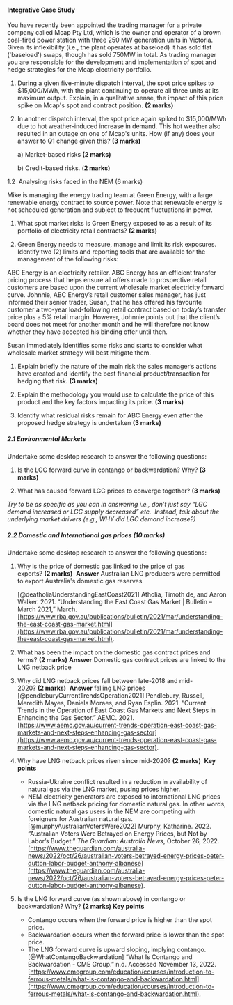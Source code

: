 #### Integrative Case Study
You have recently been appointed the trading manager for a private company called Mcap Pty Ltd, which is the owner and operator of a brown coal-fired power station with three 250 MW generation units in Victoria. Given its inflexibility (i.e., the plant operates at baseload) it has sold flat ('baseload') swaps, though has sold 750MW in total. As trading manager you are responsible for the development and implementation of spot and hedge strategies for the Mcap electricity portfolio.  

1.  During a given five-minute dispatch interval, the spot price spikes to $15,000/MWh, with the plant continuing to operate all three units at its maximum output. Explain, in a qualitative sense, the impact of this price spike on Mcap's spot and contract position. **(2 marks)**  
    

2.  In another dispatch interval, the spot price again spiked to $15,000/MWh due to hot weather-induced increase in demand. This hot weather also resulted in an outage on one of Mcap's units. How (if any) does your answer to Q1 change given this? **(3 marks)**  
	
	a) Market-based risks **(2 marks)**
	
	b) Credit-based risks. (**2 marks)**

1.2  Analysing risks faced in the NEM (6 marks)    

Mike is managing the energy trading team at Green Energy, with a large renewable energy contract to source power. Note that renewable energy is not scheduled generation and subject to frequent fluctuations in power. 

1.  What spot market risks is Green Energy exposed to as a result of its portfolio of electricity retail contracts? **(2 marks)** 
    
2.  Green Energy needs to measure, manage and limit its risk exposures. Identify two (2) limits and reporting tools that are available for the management of the following risks:

ABC Energy is an electricity retailer. ABC Energy has an efficient transfer pricing process that helps ensure all offers made to prospective retail customers are based upon the current wholesale market electricity forward curve. Johnnie, ABC Energy’s retail customer sales manager, has just informed their senior trader, Susan, that he has offered his favourite customer a two-year load-following retail contract based on today’s transfer price plus a 5% retail margin. However, Johnnie points out that the client’s board does not meet for another month and he will therefore not know whether they have accepted his binding offer until then.  

Susan immediately identifies some risks and starts to consider what wholesale market strategy will best mitigate them. 

1.  Explain briefly the nature of the main risk the sales manager’s actions have created and identify the best financial product/transaction for hedging that risk. **(3 marks)**  
    
2.  Explain the methodology you would use to calculate the price of this product and the key factors impacting its price. **(3 marks)**  
    
3.  Identify what residual risks remain for ABC Energy even after the proposed hedge strategy is undertaken **(3 marks)**

##### 2.1 Environmental Markets
Undertake some desktop research to answer the following questions: 

1. Is the LGC forward curve in contango or backwardation? Why? **(3 marks)**

2. What has caused forward LGC prices to converge together? **(3 marks)**

_Try to be as specific as you can in answering i.e., don’t just say “LGC demand increased or LGC supply decreased” etc.  Instead, talk about the underlying market drivers (e.g., WHY did LGC demand increase?)_   

##### 2.2 Domestic and International gas prices (10 marks)
Undertake some desktop research to answer the following questions:  

1.  Why is the price of domestic gas linked to the price of gas exports? **(2 marks)** 
    **Answer** 
    Australian LNG producers were permitted to export Australia's domestic gas reserves 
    
	[@deatholiaUnderstandingEastCoast2021]
	Atholia, Timoth de, and Aaron Walker. 2021. “Understanding the East Coast Gas Market | Bulletin – March 2021,” March. [https://www.rba.gov.au/publications/bulletin/2021/mar/understanding-the-east-coast-gas-market.html](https://www.rba.gov.au/publications/bulletin/2021/mar/understanding-the-east-coast-gas-market.html).
	
2. What has been the impact on the domestic gas contract prices and terms? **(2 marks)**
    **Answer** 
    Domestic gas contract prices are linked to the LNG netback price 
    
3.  Why did LNG netback prices fall between late-2018 and mid-2020? **(2 marks)** 
    **Answer** falling LNG prices
    [@pendleburyCurrentTrendsOperation2021]
    Pendlebury, Russell, Meredith Mayes, Daniela Moraes, and Ryan Esplin. 2021. “Current Trends in the Operation of East Coast Gas Markets and Next Steps in Enhancing the Gas Sector.” AEMC. 2021. [https://www.aemc.gov.au/current-trends-operation-east-coast-gas-markets-and-next-steps-enhancing-gas-sector](https://www.aemc.gov.au/current-trends-operation-east-coast-gas-markets-and-next-steps-enhancing-gas-sector).
    
4.  Why have LNG netback prices risen since mid-2020? **(2 marks)** 
	**Key points**
	- Russia-Ukraine conflict resulted in a reduction in availability of natural gas via the LNG market, pusing prices higher.
	- NEM electricity generators are exposed to international LNG prices via the LNG netback pricing for domestic natural gas. In other words, domestic natural gas users in the NEM are competing with foreigners for Australian natural gas.
	[@murphyAustralianVotersWere2022]
	Murphy, Katharine. 2022. “Australian Voters Were Betrayed on Energy Prices, but Not by Labor’s Budget.” _The Guardian: Australia News_, October 26, 2022. [https://www.theguardian.com/australia-news/2022/oct/26/australian-voters-betrayed-energy-prices-peter-dutton-labor-budget-anthony-albanese](https://www.theguardian.com/australia-news/2022/oct/26/australian-voters-betrayed-energy-prices-peter-dutton-labor-budget-anthony-albanese).
5. Is the LNG forward curve (as shown above) in contango or backwardation? Why? **(2 marks)**
	**Key points**
	- Contango occurs when the forward price is higher than the spot price.
	- Backwardation occurs when the forward price is lower than the spot price.
	- The LNG forward curve is upward sloping, implying contango.
	[@WhatContangoBackwardation]
	“What Is Contango and Backwardation - CME Group.” n.d. Accessed November 13, 2022. [https://www.cmegroup.com/education/courses/introduction-to-ferrous-metals/what-is-contango-and-backwardation.html](https://www.cmegroup.com/education/courses/introduction-to-ferrous-metals/what-is-contango-and-backwardation.html).
